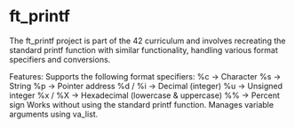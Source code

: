 # ft_printf

The ft_printf project is part of the 42 curriculum and involves recreating the standard printf function with similar functionality, handling various format specifiers and conversions.

Features:
Supports the following format specifiers:
%c → Character
%s → String
%p → Pointer address
%d / %i → Decimal (integer)
%u → Unsigned integer
%x / %X → Hexadecimal (lowercase & uppercase)
%% → Percent sign
Works without using the standard printf function.
Manages variable arguments using va_list.
